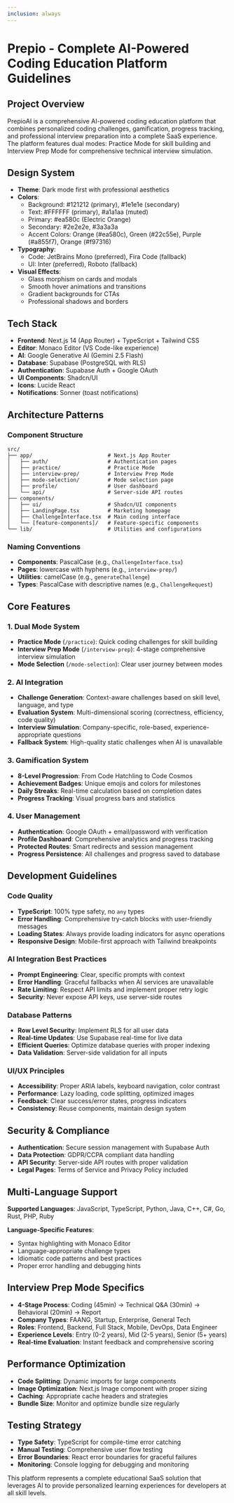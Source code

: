 ```yaml
---
inclusion: always
---
```


# Prepio - Complete AI-Powered Coding Education Platform Guidelines

## Project Overview
PrepioAI is a comprehensive AI-powered coding education platform that combines personalized coding challenges, gamification, progress tracking, and professional interview preparation into a complete SaaS experience. The platform features dual modes: Practice Mode for skill building and Interview Prep Mode for comprehensive technical interview simulation.

## Design System
- **Theme**: Dark mode first with professional aesthetics
- **Colors**: 
  - Background: #121212 (primary), #1e1e1e (secondary)
  - Text: #FFFFFF (primary), #a1a1aa (muted)
  - Primary: #ea580c (Electric Orange)
  - Secondary: #2e2e2e, #3a3a3a
  - Accent Colors: Orange (#ea580c), Green (#22c55e), Purple (#a855f7), Orange (#f97316)
- **Typography**: 
  - Code: JetBrains Mono (preferred), Fira Code (fallback)
  - UI: Inter (preferred), Roboto (fallback)
- **Visual Effects**:
  - Glass morphism on cards and modals
  - Smooth hover animations and transitions
  - Gradient backgrounds for CTAs
  - Professional shadows and borders

## Tech Stack
- **Frontend**: Next.js 14 (App Router) + TypeScript + Tailwind CSS
- **Editor**: Monaco Editor (VS Code-like experience)
- **AI**: Google Generative AI (Gemini 2.5 Flash)
- **Database**: Supabase (PostgreSQL with RLS)
- **Authentication**: Supabase Auth + Google OAuth
- **UI Components**: Shadcn/UI
- **Icons**: Lucide React
- **Notifications**: Sonner (toast notifications)

## Architecture Patterns

### Component Structure
```
src/
├── app/                        # Next.js App Router
│   ├── auth/                   # Authentication pages
│   ├── practice/               # Practice Mode
│   ├── interview-prep/         # Interview Prep Mode
│   ├── mode-selection/         # Mode selection page
│   ├── profile/                # User dashboard
│   └── api/                    # Server-side API routes
├── components/
│   ├── ui/                     # Shadcn/UI components
│   ├── LandingPage.tsx         # Marketing homepage
│   ├── ChallengeInterface.tsx  # Main coding interface
│   └── [feature-components]/   # Feature-specific components
└── lib/                        # Utilities and configurations
```

### Naming Conventions
- **Components**: PascalCase (e.g., `ChallengeInterface.tsx`)
- **Pages**: lowercase with hyphens (e.g., `interview-prep/`)
- **Utilities**: camelCase (e.g., `generateChallenge`)
- **Types**: PascalCase with descriptive names (e.g., `ChallengeRequest`)

## Core Features

### 1. Dual Mode System
- **Practice Mode** (`/practice`): Quick coding challenges for skill building
- **Interview Prep Mode** (`/interview-prep`): 4-stage comprehensive interview simulation
- **Mode Selection** (`/mode-selection`): Clear user journey between modes

### 2. AI Integration
- **Challenge Generation**: Context-aware challenges based on skill level, language, and type
- **Evaluation System**: Multi-dimensional scoring (correctness, efficiency, code quality)
- **Interview Simulation**: Company-specific, role-based, experience-appropriate questions
- **Fallback System**: High-quality static challenges when AI is unavailable

### 3. Gamification System
- **8-Level Progression**: From Code Hatchling to Code Cosmos
- **Achievement Badges**: Unique emojis and colors for milestones
- **Daily Streaks**: Real-time calculation based on completion dates
- **Progress Tracking**: Visual progress bars and statistics

### 4. User Management
- **Authentication**: Google OAuth + email/password with verification
- **Profile Dashboard**: Comprehensive analytics and progress tracking
- **Protected Routes**: Smart redirects and session management
- **Progress Persistence**: All challenges and progress saved to database

## Development Guidelines

### Code Quality
- **TypeScript**: 100% type safety, no `any` types
- **Error Handling**: Comprehensive try-catch blocks with user-friendly messages
- **Loading States**: Always provide loading indicators for async operations
- **Responsive Design**: Mobile-first approach with Tailwind breakpoints

### AI Integration Best Practices
- **Prompt Engineering**: Clear, specific prompts with context
- **Error Handling**: Graceful fallbacks when AI services are unavailable
- **Rate Limiting**: Respect API limits and implement proper retry logic
- **Security**: Never expose API keys, use server-side routes

### Database Patterns
- **Row Level Security**: Implement RLS for all user data
- **Real-time Updates**: Use Supabase real-time for live data
- **Efficient Queries**: Optimize database queries with proper indexing
- **Data Validation**: Server-side validation for all inputs

### UI/UX Principles
- **Accessibility**: Proper ARIA labels, keyboard navigation, color contrast
- **Performance**: Lazy loading, code splitting, optimized images
- **Feedback**: Clear success/error states, progress indicators
- **Consistency**: Reuse components, maintain design system

## Security & Compliance
- **Authentication**: Secure session management with Supabase Auth
- **Data Protection**: GDPR/CCPA compliant data handling
- **API Security**: Server-side API routes with proper validation
- **Legal Pages**: Terms of Service and Privacy Policy included

## Multi-Language Support
**Supported Languages**: JavaScript, TypeScript, Python, Java, C++, C#, Go, Rust, PHP, Ruby

**Language-Specific Features**:
- Syntax highlighting with Monaco Editor
- Language-appropriate challenge types
- Idiomatic code patterns and best practices
- Proper error handling and debugging hints

## Interview Prep Mode Specifics
- **4-Stage Process**: Coding (45min) → Technical Q&A (30min) → Behavioral (20min) → Report
- **Company Types**: FAANG, Startup, Enterprise, General Tech
- **Roles**: Frontend, Backend, Full Stack, Mobile, DevOps, Data Engineer
- **Experience Levels**: Entry (0-2 years), Mid (2-5 years), Senior (5+ years)
- **Real-time Evaluation**: Instant feedback and comprehensive scoring

## Performance Optimization
- **Code Splitting**: Dynamic imports for large components
- **Image Optimization**: Next.js Image component with proper sizing
- **Caching**: Appropriate cache headers and strategies
- **Bundle Size**: Monitor and optimize bundle size regularly

## Testing Strategy
- **Type Safety**: TypeScript for compile-time error catching
- **Manual Testing**: Comprehensive user flow testing
- **Error Boundaries**: React error boundaries for graceful failures
- **Monitoring**: Console logging for debugging and monitoring

This platform represents a complete educational SaaS solution that leverages AI to provide personalized learning experiences for developers at all skill levels.